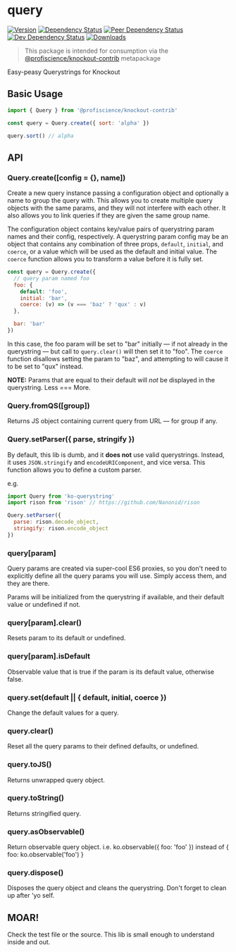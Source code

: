 # query

[![Version][npm-version-shield]][npm]
[![Dependency Status][david-dm-shield]][david-dm]
[![Peer Dependency Status][david-dm-peer-shield]][david-dm-peer]
[![Dev Dependency Status][david-dm-dev-shield]][david-dm-dev]
[![Downloads][npm-stats-shield]][npm-stats]

> This package is intended for consumption via the [@profiscience/knockout-contrib](../_) metapackage

Easy-peasy Querystrings for Knockout

## Basic Usage

```javascript
import { Query } from '@profiscience/knockout-contrib'

const query = Query.create({ sort: 'alpha' })

query.sort() // alpha
```

## API

### Query.create([config = {}, name])

Create a new query instance passing a configuration object and optionally a name to group
the query with. This allows you to create multiple query objects with the same params,
and they will not interfere with each other. It also allows you to link queries if they
are given the same group name.

The configuration object contains key/value pairs of querystring param names and
their config, respectively. A querystring param config may be an object that
contains any combination of three props, `default`, `initial`, and `coerce`, or
a value which will be used as the default and initial value. The `coerce` function
allows you to transform a value before it is fully set.

```javascript
const query = Query.create({
  // query param named foo
  foo: {
    default: 'foo',
    initial: 'bar',
    coerce: (v) => (v === 'baz' ? 'qux' : v)
  },

  bar: 'bar'
})
```

In this case, the foo param will be set to "bar" initially — if not already in
the querystring — but call to `query.clear()` will then set it to "foo". The `coerce`
function disallows setting the param to "baz", and attempting to will cause it
to be set to "qux" instead.

**NOTE:** Params that are equal to their default will _not_ be displayed in the
querystring. Less === More.

### Query.fromQS([group])

Returns JS object containing current query from URL — for group if any.

### Query.setParser({ parse, stringify })

By default, this lib is dumb, and it **does not** use valid querystrings. Instead,
it uses `JSON.stringify` and `encodeURIComponent`, and vice versa. This function allows
you to define a custom parser.

e.g.

```javascript
import Query from 'ko-querystring'
import rison from 'rison' // https://github.com/Nanonid/rison

Query.setParser({
  parse: rison.decode_object,
  stringify: rison.encode_object
})
```

### query[param]

Query params are created via super-cool ES6 proxies, so you don't need to explicitly
define all the query params you will use. Simply access them, and they are there.

Params will be initialized from the querystring if available, and their default
value or undefined if not.

### query[param].clear()

Resets param to its default or undefined.

### query[param].isDefault

Observable value that is true if the param is its default value, otherwise false.

### query.set(default || { default, initial, coerce })

Change the default values for a query.

### query.clear()

Reset all the query params to their defined defaults, or undefined.

### query.toJS()

Returns unwrapped query object.

### query.toString()

Returns stringified query.

### query.asObservable()

Return observable query object.
i.e. ko.observable({ foo: 'foo' }) instead of { foo: ko.observable('foo') }

### query.dispose()

Disposes the query object and cleans the querystring. Don't forget to clean up after 'yo self.

## MOAR!

Check the test file or the source. This lib is small enough to understand inside
and out.

[david-dm]: https://david-dm.org/Profiscience/knockout-contrib?path=packages/querystring
[david-dm-shield]: https://david-dm.org/Profiscience/knockout-contrib/status.svg?path=packages/querystring
[david-dm-peer]: https://david-dm.org/Profiscience/knockout-contrib?path=packages/querystring&type=peer
[david-dm-peer-shield]: https://david-dm.org/Profiscience/knockout-contrib/peer-status.svg?path=packages/querystring
[david-dm-dev]: https://david-dm.org/Profiscience/knockout-contrib?path=packages/querystring&type=dev
[david-dm-dev-shield]: https://david-dm.org/Profiscience/knockout-contrib/dev-status.svg?path=packages/querystring
[npm]: https://www.npmjs.com/package/@profiscience/knockout-contrib-querystring
[npm-version-shield]: https://img.shields.io/npm/v/@profiscience/knockout-contrib-querystring.svg
[npm-stats]: http://npm-stat.com/charts.html?package=@profiscience/knockout-contrib-querystring&author=&from=&to=
[npm-stats-shield]: https://img.shields.io/npm/dt/@profiscience/knockout-contrib-querystring.svg?maxAge=2592000
[gitter]: https://gitter.im/Profiscience/ko-component-querystring
[gitter-shield]: https://img.shields.io/gitter/room/profiscience/ko-component-querystring.svg
